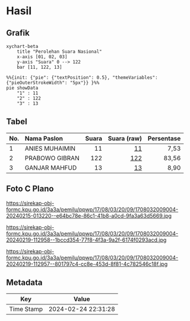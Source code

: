 # Hasil

## Grafik

```mermaid
xychart-beta
    title "Perolehan Suara Nasional"
    x-axis [01, 02, 03]
    y-axis "Suara" 0 --> 122
    bar [11, 122, 13]
```

```mermaid
%%{init: {"pie": {"textPosition": 0.5}, "themeVariables": {"pieOuterStrokeWidth": "5px"}} }%%
pie showData
    "1" : 11
    "2" : 122
    "3" : 13
```

## Tabel

| No. | Nama Paslon    | Suara | Suara (raw) | Persentase |
|:--- |:-------------- | -----:| -----------:| ----------:|
| 1   | ANIES MUHAIMIN | 11    | [11][p-1]   | 7,53       |
| 2   | PRABOWO GIBRAN | 122   | [122][p-2]  | 83,56      |
| 3   | GANJAR MAHFUD  | 13    | [13][p-3]   | 8,90       |


[p-1]: https://github.com/gigit-pemilu/pemilu-2024/blob/main/pilpres/hitung-suara/sub/17-bengkulu/sub/08-kepahiang/sub/03-tebat-karai/sub/2009-talang-karet/sub/004-tps/sub/paslon-1.txt
[p-2]: https://github.com/gigit-pemilu/pemilu-2024/blob/main/pilpres/hitung-suara/sub/17-bengkulu/sub/08-kepahiang/sub/03-tebat-karai/sub/2009-talang-karet/sub/004-tps/sub/paslon-2.txt
[p-3]: https://github.com/gigit-pemilu/pemilu-2024/blob/main/pilpres/hitung-suara/sub/17-bengkulu/sub/08-kepahiang/sub/03-tebat-karai/sub/2009-talang-karet/sub/004-tps/sub/paslon-3.txt

## Foto C Plano

https://sirekap-obj-formc.kpu.go.id/3a3a/pemilu/ppwp/17/08/03/20/09/1708032009004-20240215-013220--e64bc78e-86c1-41b8-a0cd-9fa3a63d5669.jpg

https://sirekap-obj-formc.kpu.go.id/3a3a/pemilu/ppwp/17/08/03/20/09/1708032009004-20240219-112958--1bccd354-77f8-4f3a-9a2f-6174f0293acd.jpg

https://sirekap-obj-formc.kpu.go.id/3a3a/pemilu/ppwp/17/08/03/20/09/1708032009004-20240219-112957--801797c4-cc8e-453d-8f81-4c782546c18f.jpg


## Metadata

| Key        | Value               |
| ---------- | ------------------- |
| Time Stamp | 2024-02-24 22:31:28 |



